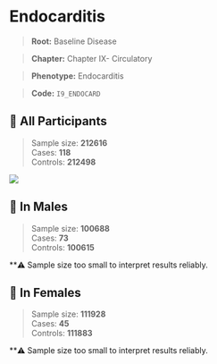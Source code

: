# Endocarditis

> **Root:** Baseline Disease  

> **Chapter:** Chapter IX- Circulatory  

> **Phenotype:** Endocarditis  

> **Code:** `I9_ENDOCARD`

## 🧪 All Participants  
> Sample size: **212616**  
> Cases: **118**  
> Controls: **212498**
<img src="/Disease/Figures/ALL/Baseline/I9_ENDOCARD.png"/>
<CsvTable src="/Disease/Data/ALL/Baseline/LG_I9_ENDOCARD.csv" label="🔍 View full results" />

## 👨 In Males  
> Sample size: **100688**  
> Cases: **73**  
> Controls: **100615**

**⚠️ Sample size too small to interpret results reliably.

## 👩 In Females  
> Sample size: **111928**  
> Cases: **45**  
> Controls: **111883**

**⚠️ Sample size too small to interpret results reliably.
